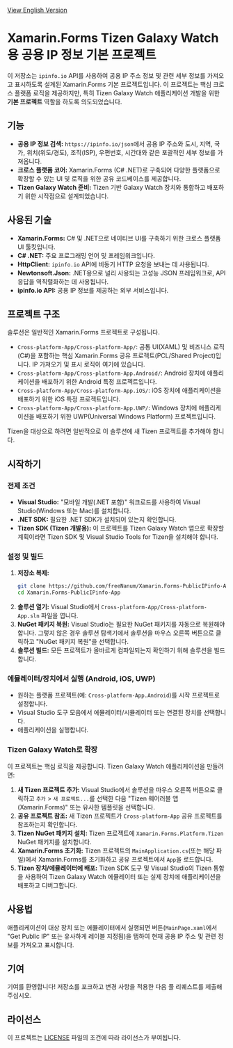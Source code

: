 [View English Version](README.md)

# Xamarin.Forms Tizen Galaxy Watch용 공용 IP 정보 기본 프로젝트

이 저장소는 `ipinfo.io` API를 사용하여 공용 IP 주소 정보 및 관련 세부 정보를 가져오고 표시하도록 설계된 Xamarin.Forms 기본 프로젝트입니다. 이 프로젝트는 핵심 크로스 플랫폼 로직을 제공하지만, 특히 Tizen Galaxy Watch 애플리케이션 개발을 위한 **기본 프로젝트** 역할을 하도록 의도되었습니다.

## 기능

*   **공용 IP 정보 검색:** `https://ipinfo.io/json`에서 공용 IP 주소와 도시, 지역, 국가, 위치(위도/경도), 조직(ISP), 우편번호, 시간대와 같은 포괄적인 세부 정보를 가져옵니다.
*   **크로스 플랫폼 코어:** Xamarin.Forms (C# .NET)로 구축되어 다양한 플랫폼으로 확장할 수 있는 UI 및 로직을 위한 공유 코드베이스를 제공합니다.
*   **Tizen Galaxy Watch 준비:** Tizen 기반 Galaxy Watch 장치와 통합하고 배포하기 위한 시작점으로 설계되었습니다.

## 사용된 기술

*   **Xamarin.Forms:** C# 및 .NET으로 네이티브 UI를 구축하기 위한 크로스 플랫폼 UI 툴킷입니다.
*   **C# .NET:** 주요 프로그래밍 언어 및 프레임워크입니다.
*   **HttpClient:** `ipinfo.io` API에 비동기 HTTP 요청을 보내는 데 사용됩니다.
*   **Newtonsoft.Json:** .NET용으로 널리 사용되는 고성능 JSON 프레임워크로, API 응답을 역직렬화하는 데 사용됩니다.
*   **ipinfo.io API:** 공용 IP 정보를 제공하는 외부 서비스입니다.

## 프로젝트 구조

솔루션은 일반적인 Xamarin.Forms 프로젝트로 구성됩니다.

*   `Cross-platform-App/Cross-platform-App/`: 공통 UI(XAML) 및 비즈니스 로직(C#)을 포함하는 핵심 Xamarin.Forms 공유 프로젝트(PCL/Shared Project)입니다. IP 가져오기 및 표시 로직이 여기에 있습니다.
*   `Cross-platform-App/Cross-platform-App.Android/`: Android 장치에 애플리케이션을 배포하기 위한 Android 특정 프로젝트입니다.
*   `Cross-platform-App/Cross-platform-App.iOS/`: iOS 장치에 애플리케이션을 배포하기 위한 iOS 특정 프로젝트입니다.
*   `Cross-platform-App/Cross-platform-App.UWP/`: Windows 장치에 애플리케이션을 배포하기 위한 UWP(Universal Windows Platform) 프로젝트입니다.

Tizen을 대상으로 하려면 일반적으로 이 솔루션에 새 Tizen 프로젝트를 추가해야 합니다.

## 시작하기

### 전제 조건

*   **Visual Studio:** "모바일 개발(.NET 포함)" 워크로드를 사용하여 Visual Studio(Windows 또는 Mac)를 설치합니다.
*   **.NET SDK:** 필요한 .NET SDK가 설치되어 있는지 확인합니다.
*   **Tizen SDK (Tizen 개발용):** 이 프로젝트를 Tizen Galaxy Watch 앱으로 확장할 계획이라면 Tizen SDK 및 Visual Studio Tools for Tizen을 설치해야 합니다.

### 설정 및 빌드

1.  **저장소 복제:**
    ```bash
    git clone https://github.com/freeNanum/Xamarin.Forms-PublicIPinfo-App.git
    cd Xamarin.Forms-PublicIPinfo-App
    ```
2.  **솔루션 열기:**
    Visual Studio에서 `Cross-platform-App/Cross-platform-App.sln` 파일을 엽니다.
3.  **NuGet 패키지 복원:**
    Visual Studio는 필요한 NuGet 패키지를 자동으로 복원해야 합니다. 그렇지 않은 경우 솔루션 탐색기에서 솔루션을 마우스 오른쪽 버튼으로 클릭하고 "NuGet 패키지 복원"을 선택합니다.
4.  **솔루션 빌드:**
    모든 프로젝트가 올바르게 컴파일되는지 확인하기 위해 솔루션을 빌드합니다.

### 에뮬레이터/장치에서 실행 (Android, iOS, UWP)

*   원하는 플랫폼 프로젝트(예: `Cross-platform-App.Android`)를 시작 프로젝트로 설정합니다.
*   Visual Studio 도구 모음에서 에뮬레이터/시뮬레이터 또는 연결된 장치를 선택합니다.
*   애플리케이션을 실행합니다.

### Tizen Galaxy Watch로 확장

이 프로젝트는 핵심 로직을 제공합니다. Tizen Galaxy Watch 애플리케이션을 만들려면:

1.  **새 Tizen 프로젝트 추가:** Visual Studio에서 솔루션을 마우스 오른쪽 버튼으로 클릭하고 `추가` > `새 프로젝트...`를 선택한 다음 "Tizen 웨어러블 앱 (Xamarin.Forms)" 또는 유사한 템플릿을 선택합니다.
2.  **공유 프로젝트 참조:** 새 Tizen 프로젝트가 `Cross-platform-App` 공유 프로젝트를 참조하는지 확인합니다.
3.  **Tizen NuGet 패키지 설치:** Tizen 프로젝트에 `Xamarin.Forms.Platform.Tizen` NuGet 패키지를 설치합니다.
4.  **Xamarin.Forms 초기화:** Tizen 프로젝트의 `MainApplication.cs`(또는 해당 파일)에서 Xamarin.Forms를 초기화하고 공유 프로젝트에서 `App`을 로드합니다.
5.  **Tizen 장치/에뮬레이터에 배포:** Tizen SDK 도구 및 Visual Studio의 Tizen 통합을 사용하여 Tizen Galaxy Watch 에뮬레이터 또는 실제 장치에 애플리케이션을 배포하고 디버그합니다.

## 사용법

애플리케이션이 대상 장치 또는 에뮬레이터에서 실행되면 버튼(`MainPage.xaml`에서 "Get Public IP" 또는 유사하게 레이블 지정됨)을 탭하여 현재 공용 IP 주소 및 관련 정보를 가져오고 표시합니다.

## 기여

기여를 환영합니다! 저장소를 포크하고 변경 사항을 적용한 다음 풀 리퀘스트를 제출해 주십시오.

## 라이선스

이 프로젝트는 [LICENSE](LICENSE) 파일의 조건에 따라 라이선스가 부여됩니다.
